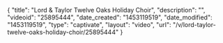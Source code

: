 {
    "title": "Lord & Taylor Twelve Oaks Holiday Choir",
    "description": "",
    "videoid": "25895444",
    "date_created": "1453119519",
    "date_modified": "1453119519",
    "type": "captivate",
    "layout": "video",
    "url": "\/v\/lord-taylor-twelve-oaks-holiday-choir\/25895444"
}